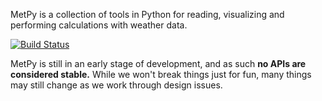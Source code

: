 MetPy is a collection of tools in Python for reading, visualizing and
performing calculations with weather data.

[![Build Status](https://travis-ci.org/metpy/MetPy.svg?branch=master)](https://travis-ci.org/metpy/MetPy)

MetPy is still in an early stage of development, and as such
**no APIs are considered stable.** While we won't break things
just for fun, many things may still change as we work through
design issues.
